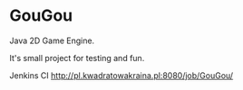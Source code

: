 GouGou
======

Java 2D Game Engine.

It's small project for testing and fun.

Jenkins CI
http://pl.kwadratowakraina.pl:8080/job/GouGou/